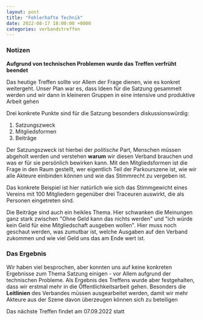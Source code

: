 ```yaml
---
layout: post
title: "Fehlerhafte Technik"
date: 2022-08-17 18:00:00 +0000
categories: verbandstreffen
---
```


### Notizen

**Aufgrund von technischen Problemen wurde das Treffen verfrüht beendet**

Das heutige Treffen sollte vor Allem der Frage dienen, wie es konkret weitergeht. Unser Plan war es, dass
Ideen für die Satzung gesammelt werden und wir dann in kleineren Gruppen in eine intensive und produktive Arbeit gehen

Drei konkrete Punkte sind für die Satzung besonders diskussionswürdig:

1. Satzungszweck
2. Mitgliedsformen
3. Beiträge

Der Satzungszweck ist hierbei der _politische_ Part, Menschen müssen abgeholt werden und verstehen **warum** wir diesen
Verband brauchen und was er für sie persönlich bewirken kann. Mit den Mitgliedsformen ist die Frage in den Raum gestellt,
wer eigentlich Teil der Parkourszene ist, wie wir alle Akteure einbinden können und wie das Stimmrecht zu vergeben ist.

Das konkrete Beispiel ist hier natürlich wie sich das Stimmgewicht eines Vereins mit 100 Mitgliedern gegenüber drei Traceuren
auswirkt, die als Personen eingetreten sind.

Die Beiträge sind auch ein heikles Thema. Hier schwanken die Meinungen ganz stark zwischen "Ohne Geld kann das nichts werden" und
"ich würde kein Geld für eine Mitgliedschaft ausgeben wollen". Hier muss noch geschaut werden, was zumutbar ist, welche Ausgaben auf
den Verband zukommen und wie viel Geld uns das am Ende wert ist.

### Das Ergebnis

Wir haben viel besprochen, aber konnten uns auf keine konkreten Ergebnisse zum Thema Satzung einigen - vor Allem aufgrund der technischen
Probleme. Als Ergebnis des Treffens wurde aber festgehalten, dass wir erstmal mehr in die Öffentlichkeitsarbeit gehen.
Besonders die **Leitlinien** des Verbandes müssen ausgearbeitet werden, damit wir mehr Akteure aus der Szene davon überzeugen können sich
zu beteiligen

Das nächste Treffen findet am 07.09.2022 statt
